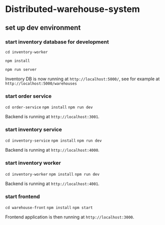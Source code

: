 # Distributed-warehouse-system

## set up dev environment

### start inventory database for development

`cd inventory-worker`

`npm install`

`npm run server`

Inventory DB is now running at `http://localhost:5000/`, see for example at `http://localhost:5000/warehouses`

### start order service

`cd order-service`
`npm install`
`npm run dev`

Backend is running at `http://localhost:3001`.

### start inventory service

`cd inventory-service`
`npm install`
`npm run dev`

Backend is running at `http://localhost:4000`.

### start inventory worker

`cd inventory-worker`
`npm install`
`npm run dev`

Backend is running at `http://localhost:4001`.

### start frontend
`cd warehouse-front`
`npm install`
`npm start`

Frontend application is then running at `http://localhost:3000`.
